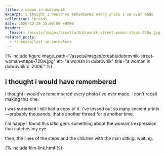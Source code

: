 ```yaml
---
title: a woman in dubrovnik
excerpt: i thought i would've remembered every photo i've ever made
collection: threads
date: 2020-12-26 15:00:00 +0800
header:
  teaser: /assets/images/croatia/dubrovnik-street-woman-steps-300w.jpg
related_posts:
  - /threads/lost-in-barcelona
---
```


{% include figure image_path="/assets/images/croatia/dubrovnik-street-woman-steps-720w.jpg" alt="a woman in dubrovnik" title="a woman in dubrovnik c. 2006." %}

## i thought i would have remembered

i thought i would've remembered every photo i've ever made. i don't recall making this one.

i was surprised i still had a copy of it. i've tossed out so many ancient prints&mdash;probably thousands. that's another thread for a another time.

i'm happy i found this _little gem_. something about the woman's expression that catches my eye. 

then, the lines of the steps and the children with the man sitting. waiting. 

{% include film-link.html %}